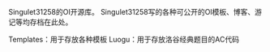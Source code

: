 Singulet31258的OI开源库。
Singulet31258写的各种可公开的OI模板、博客、游记等均存档在此处。

Templates：用于存放各种模板
Luogu：用于存放洛谷经典题目的AC代码
